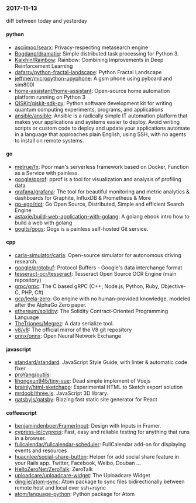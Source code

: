 ### 2017-11-13
diff between today and yesterday

#### python
* [asciimoo/searx](https://github.com/asciimoo/searx): Privacy-respecting metasearch engine
* [Bogdanp/dramatiq](https://github.com/Bogdanp/dramatiq): Simple distributed task processing for Python 3.
* [Kaixhin/Rainbow](https://github.com/Kaixhin/Rainbow): Rainbow: Combining Improvements in Deep Reinforcement Learning
* [dafarry/python-fractal-landscape](https://github.com/dafarry/python-fractal-landscape): Python Fractal Landscape
* [jeffmer/micropython-upyphone](https://github.com/jeffmer/micropython-upyphone): A gsm phone using pyboard and sim800l
* [home-assistant/home-assistant](https://github.com/home-assistant/home-assistant):  Open-source home automation platform running on Python 3
* [QISKit/qiskit-sdk-py](https://github.com/QISKit/qiskit-sdk-py): Python software development kit for writing quantum computing experiments, programs, and applications
* [ansible/ansible](https://github.com/ansible/ansible): Ansible is a radically simple IT automation platform that makes your applications and systems easier to deploy. Avoid writing scripts or custom code to deploy and update your applications automate in a language that approaches plain English, using SSH, with no agents to install on remote systems.

#### go
* [metrue/fx](https://github.com/metrue/fx): Poor man's serverless framework based on Docker, Function as a Service with painless.
* [google/pprof](https://github.com/google/pprof): pprof is a tool for visualization and analysis of profiling data
* [grafana/grafana](https://github.com/grafana/grafana): The tool for beautiful monitoring and metric analytics & dashboards for Graphite, InfluxDB & Prometheus & More
* [go-ego/riot](https://github.com/go-ego/riot): Go Open Source, Distributed, Simple and efficient Search Engine
* [astaxie/build-web-application-with-golang](https://github.com/astaxie/build-web-application-with-golang): A golang ebook intro how to build a web with golang
* [gogits/gogs](https://github.com/gogits/gogs): Gogs is a painless self-hosted Git service.

#### cpp
* [carla-simulator/carla](https://github.com/carla-simulator/carla): Open-source simulator for autonomous driving research.
* [google/protobuf](https://github.com/google/protobuf): Protocol Buffers - Google's data interchange format
* [tesseract-ocr/tesseract](https://github.com/tesseract-ocr/tesseract): Tesseract Open Source OCR Engine (main repository)
* [grpc/grpc](https://github.com/grpc/grpc): The C based gRPC (C++, Node.js, Python, Ruby, Objective-C, PHP, C#)
* [gcp/leela-zero](https://github.com/gcp/leela-zero): Go engine with no human-provided knowledge, modeled after the AlphaGo Zero paper.
* [ethereum/solidity](https://github.com/ethereum/solidity): The Solidity Contract-Oriented Programming Language
* [TheTriones/Megrez](https://github.com/TheTriones/Megrez): A data serialize tool.
* [v8/v8](https://github.com/v8/v8): The official mirror of the V8 git repository
* [onnx/onnx](https://github.com/onnx/onnx): Open Neural Network Exchange

#### javascript
* [standard/standard](https://github.com/standard/standard):  JavaScript Style Guide, with linter & automatic code fixer
* [proYang/outils](https://github.com/proYang/outils): 
* [lihongxun945/tiny-vue](https://github.com/lihongxun945/tiny-vue): Dead simple implement of Vuejs
* [brainly/html-sketchapp](https://github.com/brainly/html-sketchapp): Experimental HTML to Sketch export solution
* [mrdoob/three.js](https://github.com/mrdoob/three.js): JavaScript 3D library.
* [gatsbyjs/gatsby](https://github.com/gatsbyjs/gatsby):  Blazing fast static site generator for React

#### coffeescript
* [benjamindenboer/FramerInput](https://github.com/benjamindenboer/FramerInput): Design with Inputs in Framer.
* [cypress-io/cypress](https://github.com/cypress-io/cypress): Fast, easy and reliable testing for anything that runs in a browser.
* [fullcalendar/fullcalendar-scheduler](https://github.com/fullcalendar/fullcalendar-scheduler): FullCalendar add-on for displaying events and resources
* [huacnlee/social-share-button](https://github.com/huacnlee/social-share-button): Helper for add social share feature in your Rails app. Twitter, Facebook, Weibo, Douban ...
* [HelloZeroNet/ZeroTalk](https://github.com/HelloZeroNet/ZeroTalk): ZeroTalk
* [uploadcare/uploadcare-widget](https://github.com/uploadcare/uploadcare-widget): The Uploadcare Widget
* [dingjie/atom-sync](https://github.com/dingjie/atom-sync): Atom package to sync files bidirectionally between remote host and local over ssh+rsync
* [atom/language-python](https://github.com/atom/language-python): Python package for Atom

